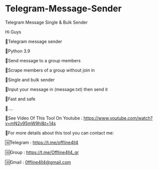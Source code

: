 # Telegram-Message-Sender
Telegram Message Single &amp; Bulk Sender


Hi Guys

💢Telegram message sender

📌Python 3.9

📌Send message to a group members

📌Scrape members of a group without join in

📌Single and bulk sender

📌Input your message in (message.txt) then send it

📌Fast and safe

📌....

🔱See Video Of This Tool On Youtube : https://www.youtube.com/watch?v=mN2v95mW9hI&t=14s

💢For more details about this tool you can contact me:

🆔Telegram : https://t.me/offline4ll4​​

🆔Group : https://t.me/Offline4ll4_gr​

🆔Gmail : 0ffline4ll4@gmail.com
